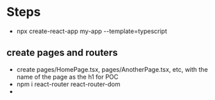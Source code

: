 # Steps
- npx create-react-app my-app --template=typescript

## create pages and routers
- create pages/HomePage.tsx, pages/AnotherPage.tsx, etc, with the name of the page as the h1 for POC
- npm i react-router react-router-dom
- 
